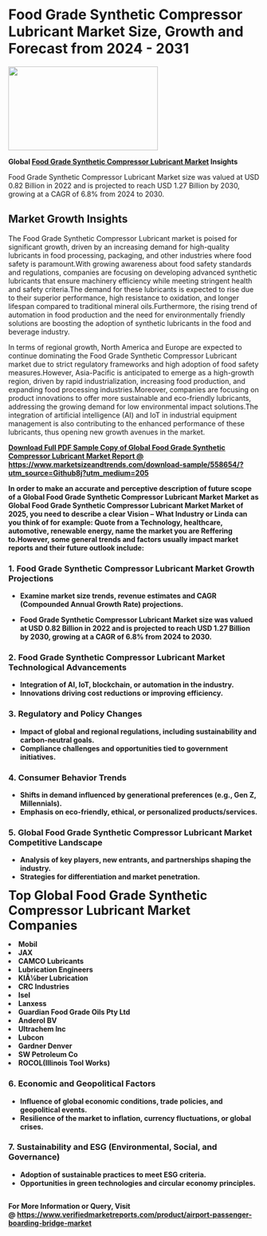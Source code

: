 <H1>Food Grade Synthetic Compressor Lubricant Market Size, Growth and Forecast from 2024 - 2031</H1><img class="aligncenter size-medium wp-image-584254" src="https://thirdeyenews.in/wp-content/uploads/2024/09/Global-Market-Research-300x168.jpeg" alt="" width="300" height="168" /><p><strong>Global&nbsp;<a href="https://www.marketsizeandtrends.com/download-sample/558654/?utm_source=Github8j?utm_medium=205">Food Grade Synthetic Compressor Lubricant Market</a> Insights</strong></p><p>Food Grade Synthetic Compressor Lubricant Market size was valued at USD 0.82 Billion in 2022 and is projected to reach USD 1.27 Billion by 2030, growing at a CAGR of 6.8% from 2024 to 2030.</p><p><h2>Market Growth Insights</h2> <p>The Food Grade Synthetic Compressor Lubricant market is poised for significant growth, driven by an increasing demand for high-quality lubricants in food processing, packaging, and other industries where food safety is paramount.With growing awareness about food safety standards and regulations, companies are focusing on developing advanced synthetic lubricants that ensure machinery efficiency while meeting stringent health and safety criteria.The demand for these lubricants is expected to rise due to their superior performance, high resistance to oxidation, and longer lifespan compared to traditional mineral oils.Furthermore, the rising trend of automation in food production and the need for environmentally friendly solutions are boosting the adoption of synthetic lubricants in the food and beverage industry.</p> <p><strong><a href="#"></a></strong></p> <p>In terms of regional growth, North America and Europe are expected to continue dominating the Food Grade Synthetic Compressor Lubricant market due to strict regulatory frameworks and high adoption of food safety measures.However, Asia-Pacific is anticipated to emerge as a high-growth region, driven by rapid industrialization, increasing food production, and expanding food processing industries.Moreover, companies are focusing on product innovations to offer more sustainable and eco-friendly lubricants, addressing the growing demand for low environmental impact solutions.The integration of artificial intelligence (AI) and IoT in industrial equipment management is also contributing to the enhanced performance of these lubricants, thus opening new growth avenues in the market.</p> <p><strong><a href="#"></p><p><span class=""><strong>Download Full PDF Sample Copy of Global Food Grade Synthetic Compressor Lubricant Market Report</strong> @ <a href="https://www.marketsizeandtrends.com/download-sample/558654/?utm_source=Github8j?utm_medium=205" target="_blank">https://www.marketsizeandtrends.com/download-sample/558654/?utm_source=Github8j?utm_medium=205</a></span></p><p>In order to make an accurate and perceptive description of future scope of a Global&nbsp;Food Grade Synthetic Compressor Lubricant Market Market as Global&nbsp;Food Grade Synthetic Compressor Lubricant Market Market of 2025, you need to describe a clear Vision &ndash; What Industry or Linda can you think of for example: Quote from a Technology, healthcare, automotive, renewable energy, name the market you are Reffering to.However, some general trends and factors usually impact market reports and their future outlook include:</p><h3>1.&nbsp;<strong>Food Grade Synthetic Compressor Lubricant Market Growth Projections</strong></h3><ul><li>Examine market size trends, revenue estimates and CAGR (Compounded Annual Growth Rate) projections.</li><li><p>Food Grade Synthetic Compressor Lubricant Market size was valued at USD 0.82 Billion in 2022 and is projected to reach USD 1.27 Billion by 2030, growing at a CAGR of 6.8% from 2024 to 2030.</p></li></ul><h3>2.&nbsp;<strong>Food Grade Synthetic Compressor Lubricant Market Technological Advancements</strong></h3><ul><li>Integration of AI, IoT, blockchain, or automation in the industry.</li><li>Innovations driving cost reductions or improving efficiency.</li></ul><h3>3.&nbsp;<strong>Regulatory and Policy Changes</strong></h3><ul><li>Impact of global and regional regulations, including sustainability and carbon-neutral goals.</li><li>Compliance challenges and opportunities tied to government initiatives.</li></ul><h3>4.&nbsp;<strong>Consumer Behavior Trends</strong></h3><ul><li>Shifts in demand influenced by generational preferences (e.g., Gen Z, Millennials).</li><li>Emphasis on eco-friendly, ethical, or personalized products/services.</li></ul><h3>5.&nbsp;<strong>Global Food Grade Synthetic Compressor Lubricant Market Competitive Landscape</strong></h3><ul><li>Analysis of key players, new entrants, and partnerships shaping the industry.</li><li>Strategies for differentiation and market penetration.</li></ul><p data-pm-slice="1 1 []"><span style="color: inherit; font-family: inherit; font-size: 25px;">Top Global Food Grade Synthetic Compressor Lubricant Market Companies</span></p><div class="" data-test-id=""><p><li>Mobil</li><li> JAX</li><li> CAMCO Lubricants</li><li> Lubrication Engineers</li><li> KlÃ¼ber Lubrication</li><li> CRC Industries</li><li> Isel</li><li> Lanxess</li><li> Guardian Food Grade Oils Pty Ltd</li><li> Anderol BV</li><li> Ultrachem Inc</li><li> Lubcon</li><li> Gardner Denver</li><li> SW Petroleum Co</li><li> ROCOL(Illinois Tool Works)</li></p></div><h3>6.&nbsp;<strong>Economic and Geopolitical Factors</strong></h3><ul><li>Influence of global economic conditions, trade policies, and geopolitical events.</li><li>Resilience of the market to inflation, currency fluctuations, or global crises.</li></ul><h3>7.&nbsp;<strong>Sustainability and ESG (Environmental, Social, and Governance)</strong></h3><ul><li>Adoption of sustainable practices to meet ESG criteria.</li><li>Opportunities in green technologies and circular economy principles.</li></ul><h2><strong style="font-size: 14px;">For More Information or Query, Visit @&nbsp;</strong><a style="background-color: #ffffff; font-size: 14px;" href="https://www.marketsizeandtrends.com/report/food-grade-synthetic-compressor-lubricant-market/" target="_blank">https://www.verifiedmarketreports.com/product/airport-passenger-boarding-bridge-market</a></h2>